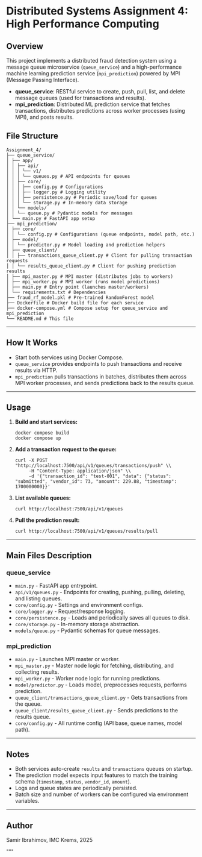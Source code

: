 # Distributed Systems Assignment 4: High Performance Computing

## Overview

This project implements a distributed fraud detection system using a message queue microservice (`queue_service`) and a high-performance machine learning prediction service (`mpi_prediction`) powered by MPI (Message Passing Interface).

- **queue_service**: RESTful service to create, push, pull, list, and delete message queues (used for transactions and results).
- **mpi_prediction**: Distributed ML prediction service that fetches transactions, distributes predictions across worker processes (using MPI), and posts results.


## File Structure

```
Assignment_4/
├── queue_service/
│ ├── app/
│ │ ├── api/
│ │ │ └── v1/
│ │ │ └── queues.py # API endpoints for queues
│ │ ├── core/
│ │ │ ├── config.py # Configurations
│ │ │ ├── logger.py # Logging utility
│ │ │ ├── persistence.py # Periodic save/load for queues
│ │ │ └── storage.py # In-memory data storage
│ │ └── models/
│ │ └── queue.py # Pydantic models for messages
│ └── main.py # FastAPI app setup
├── mpi_prediction/
│ ├── core/
│ │ └── config.py # Configurations (queue endpoints, model path, etc.)
│ ├── model/
│ │ └── predictor.py # Model loading and prediction helpers
│ ├── queue_client/
│ │ ├── transactions_queue_client.py # Client for pulling transaction requests
│ │ └── results_queue_client.py # Client for pushing prediction results
│ ├── mpi_master.py # MPI master (distributes jobs to workers)
│ ├── mpi_worker.py # MPI worker (runs model predictions)
│ ├── main.py # Entry point (launches master/workers)
│ └── requirements.txt # Dependencies
├── fraud_rf_model.pkl # Pre-trained RandomForest model
├── Dockerfile # Docker build file for each service
├── docker-compose.yml # Compose setup for queue_service and mpi_prediction
└── README.md # This file
```

---

## How It Works

- Start both services using Docker Compose.
- `queue_service` provides endpoints to push transactions and receive results via HTTP.
- `mpi_prediction` pulls transactions in batches, distributes them across MPI worker processes, and sends predictions back to the results queue.

---

## Usage

1. **Build and start services:**
    ```
    docker compose build
    docker compose up
    ```

2. **Add a transaction request to the queue:**
    ```
    curl -X POST "http://localhost:7500/api/v1/queues/transactions/push" \\
         -H "Content-Type: application/json" \\
         -d '{"transaction_id": "test-001", "data": {"status": "submitted", "vendor_id": 73, "amount": 229.88, "timestamp": 1700000000}}'
    ```

3. **List available queues:**
    ```
    curl http://localhost:7500/api/v1/queues
    ```

4. **Pull the prediction result:**
    ```
    curl http://localhost:7500/api/v1/queues/results/pull
    ```

---

## Main Files Description

### queue_service

- `main.py` - FastAPI app entrypoint.
- `api/v1/queues.py` - Endpoints for creating, pushing, pulling, deleting, and listing queues.
- `core/config.py` - Settings and environment configs.
- `core/logger.py` - Request/response logging.
- `core/persistence.py` - Loads and periodically saves all queues to disk.
- `core/storage.py` - In-memory storage abstraction.
- `models/queue.py` - Pydantic schemas for queue messages.

### mpi_prediction

- `main.py` - Launches MPI master or worker.
- `mpi_master.py` - Master node logic for fetching, distributing, and collecting results.
- `mpi_worker.py` - Worker node logic for running predictions.
- `model/predictor.py` - Loads model, preprocesses requests, performs prediction.
- `queue_client/transactions_queue_client.py` - Gets transactions from the queue.
- `queue_client/results_queue_client.py` - Sends predictions to the results queue.
- `core/config.py` - All runtime config (API base, queue names, model path).

---

## Notes

- Both services auto-create `results` and `transactions` queues on startup.
- The prediction model expects input features to match the training schema (`timestamp`, `status`, `vendor_id`, `amount`).
- Logs and queue states are periodically persisted.
- Batch size and number of workers can be configured via environment variables.

---

## Author

Samir Ibrahimov, IMC Krems, 2025

"""